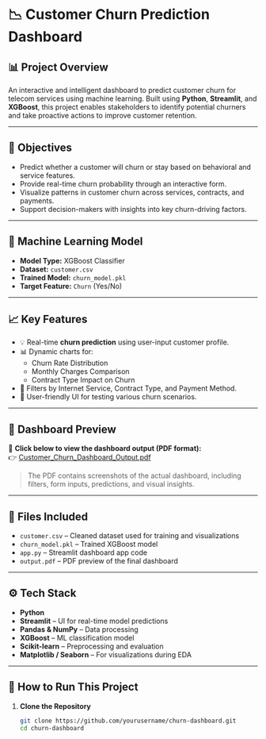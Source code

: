 # 📉 Customer Churn Prediction Dashboard

## 📊 Project Overview

An interactive and intelligent dashboard to predict customer churn for telecom services using machine learning. Built using **Python**, **Streamlit**, and **XGBoost**, this project enables stakeholders to identify potential churners and take proactive actions to improve customer retention.

---

## 🎯 Objectives

- Predict whether a customer will churn or stay based on behavioral and service features.
- Provide real-time churn probability through an interactive form.
- Visualize patterns in customer churn across services, contracts, and payments.
- Support decision-makers with insights into key churn-driving factors.

---

## 🧠 Machine Learning Model

- **Model Type:** XGBoost Classifier  
- **Dataset:** `customer.csv`  
- **Trained Model:** `churn_model.pkl`  
- **Target Feature:** `Churn` (Yes/No)

---

## 📈 Key Features

- 💡 Real-time **churn prediction** using user-input customer profile.
- 📊 Dynamic charts for:
  - Churn Rate Distribution
  - Monthly Charges Comparison
  - Contract Type Impact on Churn
- 🧮 Filters by Internet Service, Contract Type, and Payment Method.
- 🚦 User-friendly UI for testing various churn scenarios.

---

## 📄 Dashboard Preview

📎 **Click below to view the dashboard output (PDF format):**  
👉 [Customer_Churn_Dashboard_Output.pdf](output.pdf) <!-- Ensure this filename matches your actual PDF filename in GitHub -->

> The PDF contains screenshots of the actual dashboard, including filters, form inputs, predictions, and visual insights.

---

## 📁 Files Included

- `customer.csv` – Cleaned dataset used for training and visualizations  
- `churn_model.pkl` – Trained XGBoost model  
- `app.py` – Streamlit dashboard app code  
- `output.pdf` – PDF preview of the final dashboard

---

## ⚙️ Tech Stack

- **Python**
- **Streamlit** – UI for real-time model predictions
- **Pandas & NumPy** – Data processing
- **XGBoost** – ML classification model
- **Scikit-learn** – Preprocessing and evaluation
- **Matplotlib / Seaborn** – For visualizations during EDA

---

## 🚀 How to Run This Project

1. **Clone the Repository**
   ```bash
   git clone https://github.com/yourusername/churn-dashboard.git
   cd churn-dashboard

